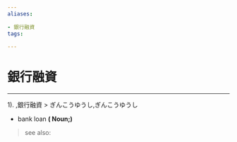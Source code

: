 ```yaml
---
aliases:
    
- 銀行融資
tags:
    
---
```


# 銀行融資
---
1).
,銀行融資 > ぎんこうゆうし,ぎんこうゆうし

- bank loan
**( Noun;)**
> see also: 
            
